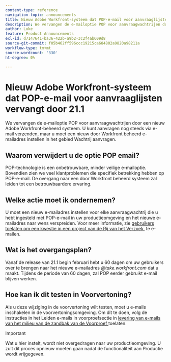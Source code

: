 ```yaml
---
content-type: reference
navigation-topic: announcements
title: Nieuw Adobe Workfront-systeem dat POP-e-mail voor aanvraaglijsten vervangt door 21.1
description: We vervangen de e-mailoptie POP voor aanvraagwachtrijen door een nieuw Adobe Workfront-beheerd systeem. U kunt aanvragen nog steeds via e-mail verzenden, maar u moet een nieuw door Workfront beheerd e-mailadres instellen in het gebied Wachtrij aanvragen.
author: Luke
feature: Product Announcements
exl-id: d7147641-ba36-422b-a9b2-3c2f4ab609d8
source-git-commit: f05b462ff596ccc19215ca684802a9820a98211a
workflow-type: tm+mt
source-wordcount: '330'
ht-degree: 0%

---
```


# Nieuw Adobe Workfront-systeem dat POP-e-mail voor aanvraaglijsten vervangt door 21.1

We vervangen de e-mailoptie POP voor aanvraagwachtrijen door een nieuw Adobe Workfront-beheerd systeem. U kunt aanvragen nog steeds via e-mail verzenden, maar u moet een nieuw door Workfront beheerd e-mailadres instellen in het gebied Wachtrij aanvragen.

## Waarom verwijdert u de optie POP email?

POP-technologie is een onbetrouwbare, minder veilige e-mailoptie. Bovendien zien we veel klantproblemen die specifiek betrekking hebben op POP-e-mail. De overgang naar een door Workfront beheerd systeem zal leiden tot een betrouwbaardere ervaring.

## Welke actie moet ik ondernemen?

U moet een nieuw e-mailadres instellen voor elke aanvraagwachtrij die u hebt ingesteld met POP-e-mail in uw productieomgeving en het nieuwe e-mailadres naar wens verspreiden. Voor meer informatie, zie [&#x200B; gebruikers toelaten om een kwestie in een project van de Rij van het Verzoek &#x200B;](/help/quicksilver/manage-work/requests/create-requests/enable-email-issues-into-projects.md) te e-mailen.

## Wat is het overgangsplan?

Vanaf de release van 21.1 begin februari hebt u 60 dagen om uw gebruikers over te brengen naar het nieuwe e-mailadres *@take.workfront.com* dat u maakt. Tijdens de periode van 60 dagen, zal POP eerder gebruikt e-mail blijven werken.

## Hoe kan ik dit testen in Voorvertoning?

Als u deze wijziging in de voorvertoning wilt testen, moet u e-mails inschakelen in de voorvertoningsomgeving. Om dit te doen, volg de instructies in het Leiden e-mails in voorproefsectie in [&#x200B; levering van e-mails van het milieu van de zandbak van de Voorproef &#x200B;](../../../workfront-basics/using-notifications/enable-delivery-emails-from-preview-sandbox-environment.md) toelaten.

>[!IMPORTANT]
>
>Wat u hier instelt, wordt niet overgedragen naar uw productieomgeving. U zult dit proces opnieuw moeten gaan nadat de functionaliteit aan Productie wordt vrijgegeven.
